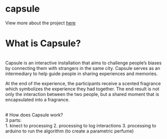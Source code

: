 # capsule

View more about the project <a href="http://www.capsuleproject.io"> here </a> 

# What is Capsule? 
<br>
Capsule is an interactive installation that aims to challenge people’s biases by connecting them with strangers in the same city. Capsule serves as an intermediary to help guide people in sharing experiences and memories.
<br>

At the end of the experience, the participants receive a scented fragrance which symbolizes the experience they had together. The end result is not only the interaction between the two people, but a shared moment that is encapsulated into a fragrance.

<br>
# How does Capsule work?
<br>
3 parts:
<br>
1. kinect to processing 
2. processing to log interactions 
3. processing to arduino to run the algorithm (to create a parametric perfume)

